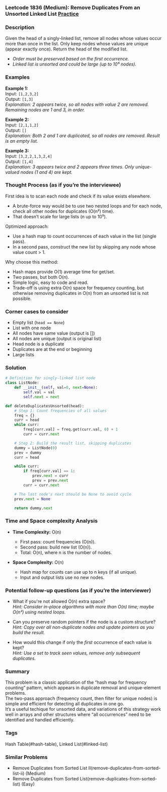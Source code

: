 ### Leetcode 1836 (Medium): Remove Duplicates From an Unsorted Linked List [Practice](https://leetcode.com/problems/remove-duplicates-from-an-unsorted-linked-list)

### Description  
Given the head of a singly-linked list, remove all nodes whose values occur more than once in the list. Only keep nodes whose values are unique (appear exactly once). Return the head of the modified list.  
- *Order must be preserved based on the first occurrence.*
- *Linked list is unsorted and could be large (up to 10⁵ nodes).*

### Examples  

**Example 1:**  
Input: `[1,2,3,2]`  
Output: `[1,3]`  
*Explanation: 2 appears twice, so all nodes with value 2 are removed. Remaining nodes are 1 and 3, in order.*

**Example 2:**  
Input: `[2,1,1,2]`  
Output: `[]`  
*Explanation: Both 2 and 1 are duplicated, so all nodes are removed. Result is an empty list.*

**Example 3:**  
Input: `[3,2,2,1,3,2,4]`  
Output: `[1,4]`  
*Explanation: 3 appears twice and 2 appears three times. Only unique-valued nodes (1 and 4) are kept.*

### Thought Process (as if you’re the interviewee)  
First idea is to scan each node and check if its value exists elsewhere.  
- A brute-force way would be to use two nested loops and for each node, check all other nodes for duplicates (O(n²) time).  
- That doesn’t scale for large lists (n up to 10⁵).  

Optimized approach:  
- Use a hash map to count occurrences of each value in the list (single pass).
- In a second pass, construct the new list by skipping any node whose value count > 1.  

Why choose this method:  
- Hash maps provide O(1) average time for get/set.
- Two passes, but both O(n).  
- Simple logic, easy to code and read.
- Trade-off is using extra O(n) space for frequency counting, but otherwise removing duplicates in O(n) from an unsorted list is not possible.

### Corner cases to consider  
- Empty list (`head == None`)
- List with one node
- All nodes have same value (output is [])
- All nodes are unique (output is original list)
- Head node is a duplicate
- Duplicates are at the end or beginning
- Large lists

### Solution

```python
# Definition for singly-linked list node
class ListNode:
    def __init__(self, val=0, next=None):
        self.val = val
        self.next = next

def deleteDuplicatesUnsorted(head):
    # Step 1: Count frequencies of all values
    freq = {}
    curr = head
    while curr:
        freq[curr.val] = freq.get(curr.val, 0) + 1
        curr = curr.next

    # Step 2: Build the result list, skipping duplicates
    dummy = ListNode(0)
    prev = dummy
    curr = head

    while curr:
        if freq[curr.val] == 1:
            prev.next = curr
            prev = prev.next
        curr = curr.next

    # The last node's next should be None to avoid cycle
    prev.next = None

    return dummy.next
```

### Time and Space complexity Analysis  

- **Time Complexity:** O(n)  
  - First pass: count frequencies (O(n)).  
  - Second pass: build new list (O(n)).  
  - Total: O(n), where n is the number of nodes.

- **Space Complexity:** O(n)  
  - Hash map for counts can use up to n keys (if all unique).  
  - Input and output lists use no new nodes.

### Potential follow-up questions (as if you’re the interviewer)  

- What if you're not allowed O(n) extra space?  
  *Hint: Consider in-place algorithms with more than O(n) time; maybe O(n²) using nested loops.*

- Can you preserve random pointers if the node is a custom structure?  
  *Hint: Copy over all non-duplicate nodes and update pointers as you build the result.*

- How would this change if only the *first* occurrence of each value is kept?  
  *Hint: Use a set to track seen values, remove only subsequent duplicates.*

### Summary
This problem is a classic application of the “hash map for frequency counting” pattern, which appears in duplicate removal and unique-element problems.  
The two-pass approach (frequency count, then filter for unique nodes) is simple and efficient for detecting all duplicates in one go.  
It’s a useful techique for unsorted data, and variations of this strategy work well in arrays and other structures where “all occurrences” need to be identified and handled efficiently.

### Tags
Hash Table(#hash-table), Linked List(#linked-list)

### Similar Problems
- Remove Duplicates from Sorted List II(remove-duplicates-from-sorted-list-ii) (Medium)
- Remove Duplicates from Sorted List(remove-duplicates-from-sorted-list) (Easy)